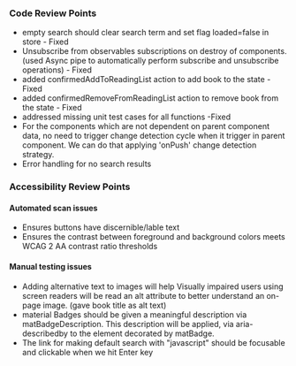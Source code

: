 ### Code Review Points
- empty search should clear search term and set flag loaded=false in store - Fixed
- Unsubscribe from observables subscriptions on destroy of components.(used Async pipe to automatically perform subscribe and unsubscribe operations) - Fixed
- added confirmedAddToReadingList action to add book to the state - Fixed
- added confirmedRemoveFromReadingList action to remove book from the state - Fixed
- addressed missing unit test cases for all functions -Fixed
- For the components which are not dependent on parent component data, no need to trigger change detection cycle when it trigger in parent component. We can do that applying 'onPush' change detection strategy.
- Error handling for no search results

### Accessibility Review Points
#### Automated scan issues 
- Ensures buttons have discernible/lable text
- Ensures the contrast between foreground and background colors meets WCAG 2 AA contrast ratio thresholds

#### Manual testing issues 
- Adding alternative text to images will help Visually impaired users using screen readers will be read an alt attribute to better understand an on-page image. (gave book title as alt text)
- material Badges should be given a meaningful description via matBadgeDescription. This description will be applied, via aria-describedby to the element decorated by matBadge.
- The link for making default search with "javascript" should be focusable and clickable when we hit Enter key
